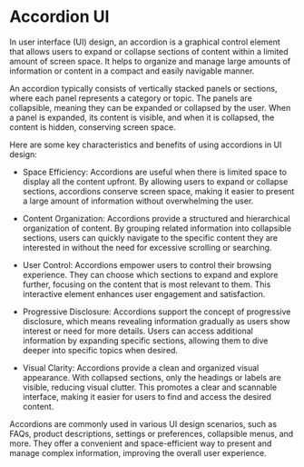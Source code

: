 # Accordion UI

In user interface (UI) design, an accordion is a graphical control element that allows users to expand or collapse sections of content within a limited amount of screen space. It helps to organize and manage large amounts of information or content in a compact and easily navigable manner.

An accordion typically consists of vertically stacked panels or sections, where each panel represents a category or topic. The panels are collapsible, meaning they can be expanded or collapsed by the user. When a panel is expanded, its content is visible, and when it is collapsed, the content is hidden, conserving screen space.

Here are some key characteristics and benefits of using accordions in UI design:

* Space Efficiency: Accordions are useful when there is limited space to display all the content upfront. By allowing users to expand or collapse sections, accordions conserve screen space, making it easier to present a large amount of information without overwhelming the user.

* Content Organization: Accordions provide a structured and hierarchical organization of content. By grouping related information into collapsible sections, users can quickly navigate to the specific content they are interested in without the need for excessive scrolling or searching.

* User Control: Accordions empower users to control their browsing experience. They can choose which sections to expand and explore further, focusing on the content that is most relevant to them. This interactive element enhances user engagement and satisfaction.

* Progressive Disclosure: Accordions support the concept of progressive disclosure, which means revealing information gradually as users show interest or need for more details. Users can access additional information by expanding specific sections, allowing them to dive deeper into specific topics when desired.

* Visual Clarity: Accordions provide a clean and organized visual appearance. With collapsed sections, only the headings or labels are visible, reducing visual clutter. This promotes a clear and scannable interface, making it easier for users to find and access the desired content.

Accordions are commonly used in various UI design scenarios, such as FAQs, product descriptions, settings or preferences, collapsible menus, and more. They offer a convenient and space-efficient way to present and manage complex information, improving the overall user experience.